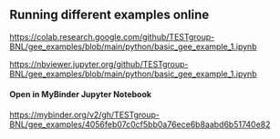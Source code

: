 ## Running different examples online
https://colab.research.google.com/github/TESTgroup-BNL/gee_examples/blob/main/python/basic_gee_example_1.ipynb


https://nbviewer.jupyter.org/github/TESTgroup-BNL/gee_examples/blob/main/python/basic_gee_example_1.ipynb


#### Open in MyBinder Jupyter Notebook 
https://mybinder.org/v2/gh/TESTgroup-BNL/gee_examples/4056feb07c0cf5bb0a76ece6b8aabd6b51740e82
